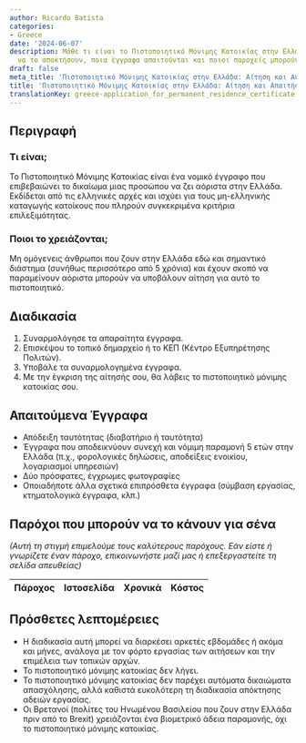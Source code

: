 ```yaml
---
author: Ricardo Batista
categories:
- Greece
date: '2024-06-07'
description: Μάθε τι είναι το Πιστοποιητικό Μόνιμης Κατοικίας στην Ελλάδα, ποιοι μπορούν
  να το αποκτήσουν, ποια έγγραφα απαιτούνται και ποιοι παροχείς μπορούν να βοηθήσουν.
draft: false
meta_title: 'Πιστοποιητικό Μόνιμης Κατοικίας στην Ελλάδα: Αίτηση και Απαιτήσεις'
title: 'Πιστοποιητικό Μόνιμης Κατοικίας στην Ελλάδα: Αίτηση και Απαιτήσεις'
translationKey: greece-application_for_permanent_residence_certificate
---
```



## Περιγραφή
### Τι είναι;
Το Πιστοποιητικό Μόνιμης Κατοικίας είναι ένα νομικό έγγραφο που επιβεβαιώνει το δικαίωμα μιας προσώπου να ζει αόριστα στην Ελλάδα. Εκδίδεται από τις ελληνικές αρχές και ισχύει για τους μη-ελληνικής καταγωγής κατοίκους που πληρούν συγκεκριμένα κριτήρια επιλεξιμότητας.

### Ποιοι το χρειάζονται;
Μη ομόγενεις άνθρωποι που ζουν στην Ελλάδα εδώ και σημαντικό διάστημα (συνήθως περισσότερο από 5 χρόνια) και έχουν σκοπό να παραμείνουν αόριστα μπορούν να υποβάλουν αίτηση για αυτό το πιστοποιητικό.

## Διαδικασία
1. Συναρμολόγησε τα απαραίτητα έγγραφα.
2. Επισκέψου το τοπικό δημαρχείο ή το ΚΕΠ (Κέντρο Εξυπηρέτησης Πολιτών).
3. Υποβάλε τα συναρμολογημένα έγγραφα.
4. Με την έγκριση της αίτησής σου, θα λάβεις το πιστοποιητικό μόνιμης κατοικίας σου.

## Απαιτούμενα Έγγραφα
* Απόδειξη ταυτότητας (διαβατήριο ή ταυτότητα)
* Έγγραφα που αποδεικνύουν συνεχή και νόμιμη παραμονή 5 ετών στην Ελλάδα (π.χ., φορολογικές δηλώσεις, αποδείξεις ενοικίου, λογαριασμοί υπηρεσιών)
* Δύο πρόσφατες, έγχρωμες φωτογραφίες
* Οποιαδήποτε άλλα σχετικά επιπρόσθετα έγγραφα (σύμβαση εργασίας, κτηματολογικά έγγραφα, κλπ.)

## Παρόχοι που μπορούν να το κάνουν για σένα

_(Αυτή τη στιγμή επιμελούμε τους καλύτερους παρόχους. Εάν είστε ή γνωρίζετε έναν πάροχο, επικοινωνήστε μαζί μας ή επεξεργαστείτε τη σελίδα απευθείας)_

| Πάροχος | Ιστοσελίδα | Χρονικά | Κόστος |
| --------------- | --------------- | :-------------: | :-------------: |

## Πρόσθετες λεπτομέρειες
* Η διαδικασία αυτή μπορεί να διαρκέσει αρκετές εβδομάδες ή ακόμα και μήνες, ανάλογα με τον φόρτο εργασίας των αιτήσεων και την επιμέλεια των τοπικών αρχών.
* Το πιστοποιητικό μόνιμης κατοικίας δεν λήγει.
* Το πιστοποιητικό μόνιμης κατοικίας δεν παρέχει αυτόματα δικαιώματα απασχόλησης, αλλά καθιστά ευκολότερη τη διαδικασία απόκτησης αδειών εργασίας.
* Οι Βρετανοί (πολίτες του Ηνωμένου Βασιλείου που ζουν στην Ελλάδα πριν από το Brexit) χρειάζονται ένα βιομετρικό άδεια παραμονής, όχι το πιστοποιητικό μόνιμης κατοικίας.
